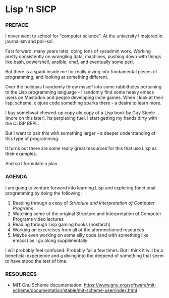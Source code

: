 # Lisp 'n SICP

### PREFACE

I never went to school for "computer science". At the university I majored in journalism and poli-sci.

Fast forward, many years later, doing tons of sysadmin work. Working pretty consistently on wrangling data, machines, pushing down with things like bash, powershell, ansible, chef, and eventually some perl.

But there is a spark inside me for really diving into fundamental pieces of programming, and looking at something different.

Over the holidays I randomly threw myself into some rabbitholes pertaining to the Lisp programming language - I randomly find some heavy emacs users on Mastodon and people developing indie games. When I look at their lisp, scheme, clojure code something sparks there - a desire to learn more.

I buy somehwat chewed-up copy old copy of a Lisp book by Guy Steele (more on this later). Its perplexing fuel. I start getting my hands dirty with the CLISP REPL. 

But I want to pair this with something larger - a deeper understanding of this type of programming. 

It turns out there are some really great resources for this that use Lisp as their examples.

And so I formulate a plan..

### AGENDA

I am going to venture forward into learning Lisp and exploring functional programming by doing the following:

1. Reading through a copy of _Structure and Interpretation of Computer Programs_
2. Watching some of the original Structure and Interpretation of Computer Programs video lectures
3. Reading through Lisp gaming books (nostarch)
4. Working on excercises from all of the aformnetioned resources
5. Maybe even working on some silly code (and with something like emacs) as I go along supplimentally

I will probably feel confused. Probably fail a few times. But I think it will be a beneficial experience and a diving into the deepend of something that seem to have stood the test of time.

### RESOURCES

- MIT Gnu Scheme documentation: https://www.gnu.org/software/mit-scheme/documentation/stable/mit-scheme-user/index.html
